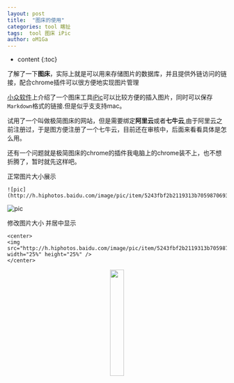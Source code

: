 ```yaml
---
layout: post
title:  "图床的使用"
categories: tool 瞎扯
tags:  tool 图床 iPic
author: oM1Ga
---
```


* content
{:toc}

了解了一下**图床**，实际上就是可以用来存储图片的数据库，并且提供外链访问的链接，配合chrome插件可以很方便地实现图片管理

[小众软件](https://www.appinn.com/ipic-for-mac/)上介绍了一个图床工具[iPic](https://toolinbox.net/iPic/)可以比较方便的插入图片，同时可以保存 `Markdown`格式的链接.但是似乎支支持mac。

试用了一个叫做极简图床的网站，但是需要绑定**阿里云**或者**七牛云**,由于阿里云之前注册过，于是图方便注册了一个七牛云，目前还在审核中，后面来看看具体是怎么用。

还有一个问题就是极简图床的chrome的插件我电脑上的chrome装不上，也不想折腾了，暂时就先这样吧。

正常图片大小展示
```
![pic](http://h.hiphotos.baidu.com/image/pic/item/5243fbf2b2119313b705987069380cd790238daf.jpg)
```
![pic](http://h.hiphotos.baidu.com/image/pic/item/5243fbf2b2119313b705987069380cd790238daf.jpg)

修改图片大小 并居中显示
```
<center>
<img src="http://h.hiphotos.baidu.com/image/pic/item/5243fbf2b2119313b705987069380cd790238daf.jpg" width="25%" height="25%" />
</center>
```
<center>
<img src="http://h.hiphotos.baidu.com/image/pic/item/5243fbf2b2119313b705987069380cd790238daf.jpg" width="25%" height="25%" />
</center>